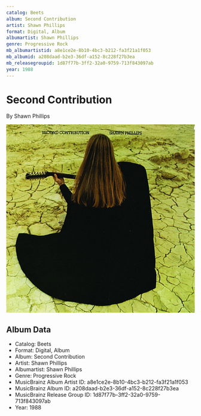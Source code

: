 ```yaml
---
catalog: Beets
album: Second Contribution
artist: Shawn Phillips
format: Digital, Album
albumartist: Shawn Phillips
genre: Progressive Rock
mb_albumartistid: a8e1ce2e-8b10-4bc3-b212-fa3f21a1f053
mb_albumid: a208daad-b2e3-36df-a152-8c228f27b3ea
mb_releasegroupid: 1d87f77b-3ff2-32a0-9759-713f843097ab
year: 1988
---
```


# Second Contribution

By Shawn Phillips

![](../../assets/beetscovers/Shawn_Phillips-Second_Contribution.jpg)

## Album Data

- Catalog: Beets
- Format: Digital, Album
- Album: Second Contribution
- Artist: Shawn Phillips
- Albumartist: Shawn Phillips
- Genre: Progressive Rock
- MusicBrainz Album Artist ID: a8e1ce2e-8b10-4bc3-b212-fa3f21a1f053
- MusicBrainz Album ID: a208daad-b2e3-36df-a152-8c228f27b3ea
- MusicBrainz Release Group ID: 1d87f77b-3ff2-32a0-9759-713f843097ab
- Year: 1988

